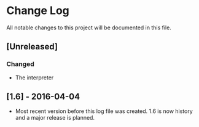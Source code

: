 # Change Log #
All notable changes to this project will be documented in this file.

## [Unreleased] ##
### Changed ###
- The interpreter

## [1.6] - 2016-04-04 ##
- Most recent version before this log file was created. 1.6 is now
  history and a major release is planned.
